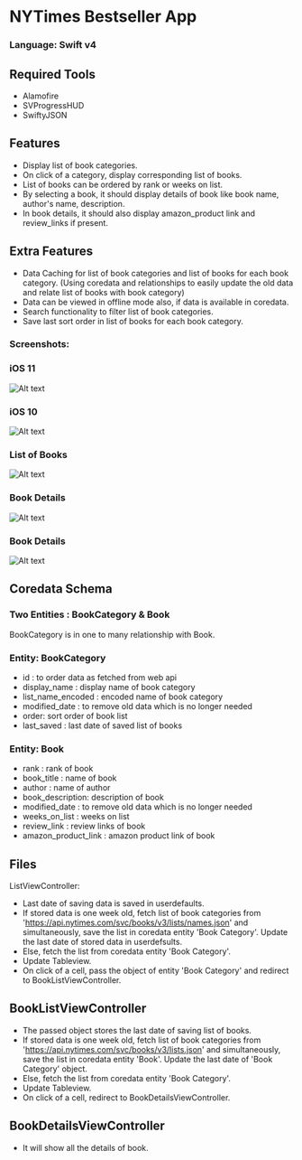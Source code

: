# NYTimes Bestseller App

### Language: Swift v4

## Required Tools

- Alamofire
- SVProgressHUD
- SwiftyJSON

## Features
- Display list of book categories.
- On click of a category, display corresponding list of books.
- List of books can be ordered by rank or weeks on list.
- By selecting a book, it should display details of book like book name, author's name, description.
- In book details, it should also display amazon_product link and review_links if present.

## Extra Features
- Data Caching for list of book categories and list of books for each book category. (Using coredata and relationships to easily update the old data and relate list of books with book category)
- Data can be viewed in offline mode also, if data is available in coredata.
- Search functionality to filter list of book categories.
- Save last sort order in list of books for each book category.

### Screenshots:
### iOS 11
![Alt text](https://github.com/pranaleejadhav/BestBookSeller/blob/master/BestBookSeller/Resources/iOS11.png)

### iOS 10
![Alt text](https://github.com/pranaleejadhav/BestBookSeller/blob/master/BestBookSeller/Resources/iOS10.png)

### List of Books
![Alt text](https://github.com/pranaleejadhav/BestBookSeller/blob/master/BestBookSeller/Resources/page2.png)

### Book Details
![Alt text](https://github.com/pranaleejadhav/BestBookSeller/blob/master/BestBookSeller/Resources/page3_1.png)

### Book Details
![Alt text](https://github.com/pranaleejadhav/BestBookSeller/blob/master/BestBookSeller/Resources/page3_2.png)

## Coredata Schema
### Two Entities : BookCategory & Book
BookCategory is in one to many relationship with Book.

### Entity: BookCategory

- id : to order data as fetched from web api
- display_name : display name of book category
- list_name_encoded : encoded name of book category
- modified_date : to remove old data which is no longer needed
- order: sort order of book list
- last_saved : last date of saved list of books

### Entity: Book

- rank : rank of book
- book_title : name of book
- author : name of author
- book_description: description of book
- modified_date : to remove old data which is no longer needed
- weeks_on_list : weeks on list
- review_link : review links of book
- amazon_product_link : amazon product link of book

## Files

ListViewController: 
- Last date of saving data is saved in userdefaults.
- If stored data is one week old, fetch list of book categories from 'https://api.nytimes.com/svc/books/v3/lists/names.json' and simultaneously, save the list in coredata entity 'Book Category'. Update the last date of stored data in userdefsults.
- Else, fetch the list from coredata entity 'Book Category'.
- Update Tableview.
- On click of a cell, pass the object of entity 'Book Category' and redirect to BookListViewController.

## BookListViewController
- The passed object stores the last date of saving list of books.
- If stored data is one week old, fetch list of book categories from 'https://api.nytimes.com/svc/books/v3/lists.json' and simultaneously, save the list in coredata entity 'Book'. Update the last date of 'Book Category' object.
- Else, fetch the list from coredata entity 'Book Category'.
- Update Tableview.
- On click of a cell, redirect to BookDetailsViewController.

## BookDetailsViewController
- It will show all the details of book.
